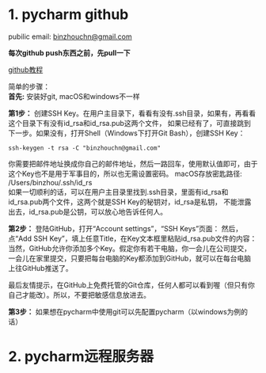# 1. pycharm github

pubilic email: binzhouchn@gmail.com

**每次github push东西之前，先pull一下**

[github教程](https://www.liaoxuefeng.com/wiki/0013739516305929606dd18361248578c67b8067c8c017b000)

简单的步骤：<br>
**首先:** 安装好git, macOS和windows不一样<br>

**第1步：** 创建SSH Key。在用户主目录下，看看有没有.ssh目录，如果有，再看看这个目录下有没有id_rsa和id_rsa.pub这两个文件，
如果已经有了，可直接跳到下一步。如果没有，打开Shell（Windows下打开Git Bash），创建SSH Key：<br>
```
ssh-keygen -t rsa -C "binzhouchn@gmail.com"﻿
```
你需要把邮件地址换成你自己的邮件地址，然后一路回车，使用默认值即可，由于这个Key也不是用于军事目的，所以也无需设置密码。
macOS存放密匙路径:  /Users/binzhou/.ssh/id_rs<br>
如果一切顺利的话，可以在用户主目录里找到.ssh目录，里面有id_rsa和id_rsa.pub两个文件，这两个就是SSH Key的秘钥对，id_rsa是私钥，
不能泄露出去，id_rsa.pub是公钥，可以放心地告诉任何人。

**第2步：** 登陆GitHub，打开“Account settings”，“SSH Keys”页面：
然后，点“Add SSH Key”，填上任意Title，在Key文本框里粘贴id_rsa.pub文件的内容：<br>
当然，GitHub允许你添加多个Key。假定你有若干电脑，你一会儿在公司提交，一会儿在家里提交，只要把每台电脑的Key都添加到GitHub，就可以在每台电脑上往GitHub推送了。

最后友情提示，在GitHub上免费托管的Git仓库，任何人都可以看到喔（但只有你自己才能改）。所以，不要把敏感信息放进去。

**第3步：** 如果想在pycharm中使用git可以先配置pycharm（以windows为例的话）<br>


# 2. pycharm远程服务器